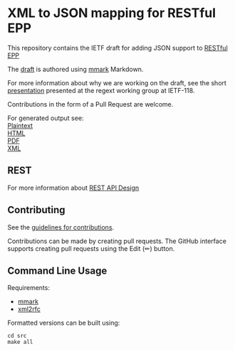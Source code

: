 # XML to JSON mapping for RESTful EPP

This repository contains the IETF draft for adding JSON support to [RESTful EPP](https://github.com/SIDN/ietf-epp-restful-transport)

The [draft](https://github.com/SIDN/ietf-epp-restful-transport/blob/main/src/draft-wullink-rpp-json.md) is authored using [mmark](https://mmark.miek.nl/) Markdown.

For more information about why we are working on the draft, see the short [presentation](https://www.sidnlabs.nl/downloads/6L2dl6xiV5eQY61EB14wzo/a950bcb1d4979c2b56d87d1ef6b83d45/ietf-118-restfull-epp-discussion.pdf) presented at the regext working group at IETF-118.

Contributions in the form of a Pull Request are welcome.

For generated output see:   
[Plaintext](https://sidn.github.io/ietf-epp-restful-json/draft-wullink-rpp-json.txt)  
[HTML](https://sidn.github.io/ietf-epp-restful-json/draft-wullink-rpp-json.html)  
[PDF](https://sidn.github.io/ietf-epp-restful-json/draft-wullink-rpp-json.pdf)  
[XML](https://sidn.github.io/ietf-epp-restful-json/draft-wullink-rpp-json.xml)  

## REST

For more information about [REST API Design](https://restfulapi.net/)

## Contributing

See the
[guidelines for contributions](https://github.com/SIDN/ietf-epp-restful-json/blob/main/CONTRIBUTING.md).

Contributions can be made by creating pull requests.
The GitHub interface supports creating pull requests using the Edit (✏) button.


## Command Line Usage

Requirements:

- [mmark](https://mmark.miek.nl/)
- [xml2rfc](https://github.com/ietf-tools/xml2rfc#installation)

Formatted versions can be built using:

```
cd src
make all
```
